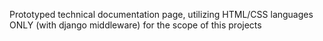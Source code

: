 Prototyped technical documentation page, utilizing HTML/CSS languages ONLY (with django middleware) for the scope of this projects
